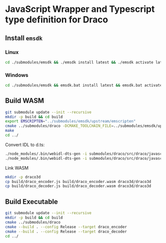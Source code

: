 # JavaScript Wrapper and Typescript type definition for Draco

## Install `emsdk`

### Linux

```sh
cd ./submodules/emsdk && ./emsdk install latest && ./emsdk activate latest && source ./emsdk_env.sh && cd ../../
```

### Windows

```sh
cd ./submodules/emsdk && emsdk.bat install latest && emsdk.bat activate latest && emsdk_env.bat && cd ../../
```

## Build WASM

```sh
git submodule update --init --recursive
mkdir -p build && cd build
export EMSCRIPTEN="../submodules/emsdk/upstream/emscripten"
cmake ../submodules/draco -DCMAKE_TOOLCHAIN_FILE=../submodules/emsdk/upstream/emscripten/cmake/Modules/Platform/Emscripten.cmake -DDRACO_WASM=ON
make
cd ../
```

Convert IDL to d.ts:

```sh
./node_modules/.bin/webidl-dts-gen -i submodules/draco/src/draco/javascript/emscripten/draco_web_encoder.idl -o draco3d/draco3d/draco_encoder.d.ts -ed
./node_modules/.bin/webidl-dts-gen -i submodules/draco/src/draco/javascript/emscripten/draco_web_decoder.idl -o draco3d/draco3d/draco_decoder.d.ts -ed
```

Link WASM

```sh
mkdir -p draco3d
cp build/draco_encoder.js build/draco_encoder.wasm draco3d/draco3d
cp build/draco_decoder.js build/draco_decoder.wasm draco3d/draco3d
```

## Build Executable

```sh
git submodule update --init --recursive
mkdir -p build && cd build
cmake ../submodules/draco
cmake --build . --config Release --target draco_encoder
cmake --build . --config Release --target draco_decoder
cd ../
```
